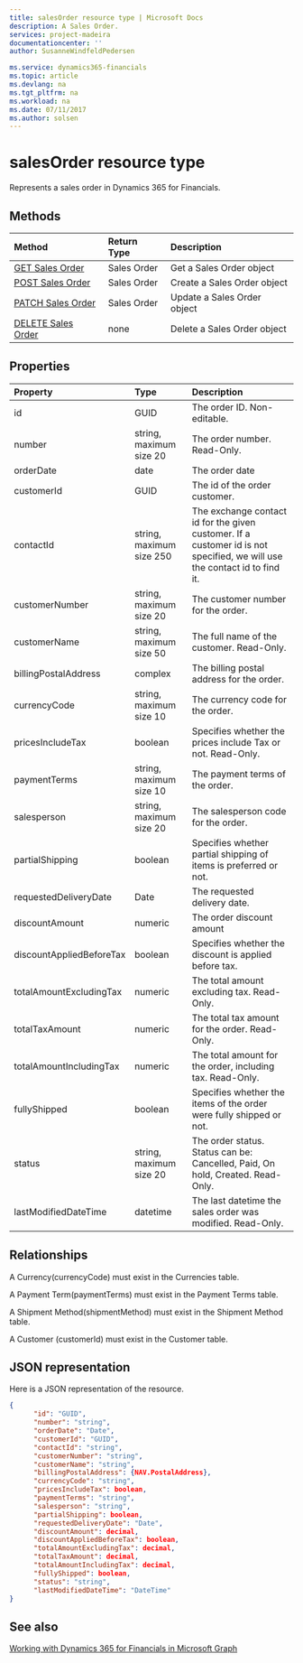 ```yaml
---
title: salesOrder resource type | Microsoft Docs
description: A Sales Order.
services: project-madeira
documentationcenter: ''
author: SusanneWindfeldPedersen

ms.service: dynamics365-financials
ms.topic: article
ms.devlang: na
ms.tgt_pltfrm: na
ms.workload: na
ms.date: 07/11/2017
ms.author: solsen
---
```


# salesOrder resource type
Represents a sales order in Dynamics 365 for Financials.

## Methods

| Method       | Return Type  |Description|
|:---------------|:--------|:----------|
|[GET Sales Order](../api/dynamics_get_salesorder.md)|Sales Order|Get a Sales Order object|
|[POST Sales Order](../api/dynamics_create_salesorder.md)|Sales Order|Create a Sales Order object|
|[PATCH Sales Order](../api/dynamics_update_salesorder.md)|Sales Order|Update a Sales Order object|
|[DELETE Sales Order](../api/dynamics_delete_salesorder.md)|none|Delete a Sales Order object|

## Properties
| Property	   | Type	|Description|
|:---------------|:--------|:----------|
|id|GUID|The order ID. Non-editable.|
|number|string, maximum size 20|The order number. Read-Only.|
|orderDate|date|The order date|
|customerId|GUID|The id of the order customer.|
|contactId|string, maximum size 250|The exchange contact id for the given customer. If a customer id is not specified, we will use the contact id to find it.|
|customerNumber|string, maximum size 20|The customer number for the order.|
|customerName|string, maximum size 50|The full name of the customer. Read-Only.|
|billingPostalAddress|complex|The billing postal address for the order.|  
|currencyCode|string, maximum size 10|The currency code for the order.|
|pricesIncludeTax|boolean|Specifies whether the prices include Tax or not. Read-Only.|
|paymentTerms|string, maximum size 10|The payment terms of the order.|
|salesperson|string, maximum size 20|The salesperson code for the order.|
|partialShipping|boolean|Specifies whether partial shipping of items is preferred or not.|
|requestedDeliveryDate|Date|The requested delivery date.|
|discountAmount|numeric|The order discount amount|
|discountAppliedBeforeTax|boolean|Specifies whether the discount is applied before tax.|
|totalAmountExcludingTax|numeric|The total amount excluding tax. Read-Only.|
|totalTaxAmount|numeric|The total tax amount for the order. Read-Only.|
|totalAmountIncludingTax|numeric|The total amount for the order, including tax. Read-Only.|
|fullyShipped|boolean|Specifies whether the items of the order were fully shipped or not.|
|status|string, maximum size 20|The order status. Status can be: Cancelled, Paid, On hold, Created. Read-Only.|
|lastModifiedDateTime|datetime|The last datetime the sales order was modified. Read-Only.|


## Relationships
A Currency(currencyCode) must exist in the Currencies table.

A Payment Term(paymentTerms) must exist in the Payment Terms table.

A Shipment Method(shipmentMethod) must exist in the Shipment Method table.

A Customer (customerId) must exist in the Customer table.

## JSON representation

Here is a JSON representation of the resource.


```json
{
      "id": "GUID",
      "number": "string",
      "orderDate": "Date",
      "customerId": "GUID",
      "contactId": "string",
      "customerNumber": "string",
      "customerName": "string",
      "billingPostalAddress": {NAV.PostalAddress},
      "currencyCode": "string",
      "pricesIncludeTax": boolean,
      "paymentTerms": "string",
      "salesperson": "string",
      "partialShipping": boolean,
      "requestedDeliveryDate": "Date",
      "discountAmount": decimal,
      "discountAppliedBeforeTax": boolean,
      "totalAmountExcludingTax": decimal,
      "totalTaxAmount": decimal,
      "totalAmountIncludingTax": decimal,
      "fullyShipped": boolean,
      "status": "string",
      "lastModifiedDateTime": "DateTime"
}

```
## See also
[Working with Dynamics 365 for Financials in Microsoft Graph](../resources/dynamics_overview.md) 
